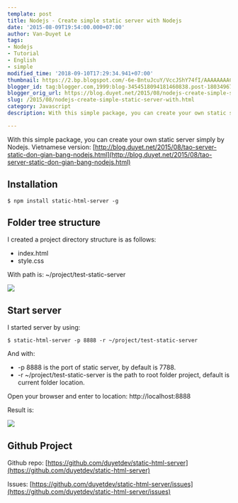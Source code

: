 ```yaml
---
template: post
title: Nodejs - Create simple static server with Nodejs
date: '2015-08-09T19:54:00.000+07:00'
author: Van-Duyet Le
tags:
- Nodejs
- Tutorial
- English
- simple
modified_time: '2018-09-10T17:29:34.941+07:00'
thumbnail: https://2.bp.blogspot.com/-6e-BntuJcuY/VccJShY74fI/AAAAAAAACtQ/AEgG4pJeriE/s1600/test-html-server.png
blogger_id: tag:blogger.com,1999:blog-3454518094181460838.post-1803496770055106930
blogger_orig_url: https://blog.duyet.net/2015/08/nodejs-create-simple-static-server-with.html
slug: /2015/08/nodejs-create-simple-static-server-with.html
category: Javascript
description: With this simple package, you can create your own static server simply by Nodejs.

---
```


With this simple package, you can create your own static server simply by Nodejs.
Vietnamese version: [http://blog.duyet.net/2015/08/tao-server-static-don-gian-bang-nodejs.html](http://blog.duyet.net/2015/08/tao-server-static-don-gian-bang-nodejs.html)

## Installation ##

```
$ npm install static-html-server -g
```

## Folder tree structure ##

I created a project directory structure is as follows:

- index.html
- style.css 

With path is: ~/project/test-static-server 

![](https://2.bp.blogspot.com/-6e-BntuJcuY/VccJShY74fI/AAAAAAAACtQ/AEgG4pJeriE/s1600/test-html-server.png)

## Start server ##

I started server by using:

```
$ static-html-server -p 8888 -r ~/project/test-static-server 
```

And with:

- -p 8888 is the port of static server, by default is 7788.
- -r ~/project/test-static-server is the path to root folder project, default is current folder location.

Open your browser and enter to location: http://localhost:8888

Result is: 

![](https://2.bp.blogspot.com/-FiaZHjDZeWQ/VccLGm3k_BI/AAAAAAAACtc/0qxhWNca8Bw/s1600/test-simple-server-view.png)

## Github Project ##

Github repo: [https://github.com/duyetdev/static-html-server](https://github.com/duyetdev/static-html-server)

Issues: [https://github.com/duyetdev/static-html-server/issues](https://github.com/duyetdev/static-html-server/issues)
